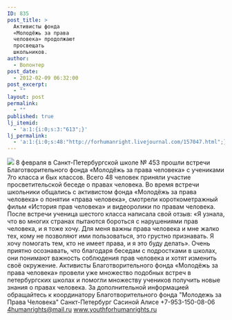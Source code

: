 ```yaml
---
ID: 835
post_title: >
  Активисты фонда
  «Молодёжь за права
  человека» продолжают
  просвещать
  школьников.
author:
  - Волонтер
post_date:
  - 2012-02-09 06:32:00
post_excerpt:
  - ""
layout: post
permalink:
  - ""
published: true
lj_itemid:
  - 'a:1:{i:0;s:3:"613";}'
lj_permalink:
  - 'a:1:{i:0;s:48:"http://forhumanright.livejournal.com/157047.html";}'
---
```


<img src="http://cs5338.vk.com/u132145096/132409092/x_5b26039f.jpg" /> 8 февраля в Санкт-Петербургской школе № 453 прошли встречи Благотворительного фонда «Молодёжь за права человека» с учениками 7го класса и 6ых классов. Всего 48 человек приняли участие просветительской беседе о правах человека.
Во время встречи школьники общались с активистом фонда «Молодёжь за права человека» о понятии «права человека», смотрели короткометражный фильм «История прав человека» и видеоролики по правам человека. После встречи ученица шестого класса написала свой отзыв:
«Я узнала, что во многих странах пытаются бороться с нарушениями прав человека, и я тоже хочу. Для меня важны права человека и мне жалко тех, кому не позволяют ими пользоваться, это грустно признавать. Я хочу помогать тем, кто не имеет права, и я это буду делать». 
Очень приятно осознавать, что благодаря беседам с подростками в школах, они понимают важность соблюдения прав человека и хотят изменить своё окружение. 
Активисты Благотворительного фонда «Молодёжь за права человека»  провели уже множество подобных встреч в петербургских школах и помогли множеству учеников получить новые знания о правах человека. 
За дополнительной информацией обращайтесь к координатору
Благотворительного фонда
"Молодежь за Права Человека" Санкт-Петербург 
Сасиной Алисе 
+7-953-150-08-06 
4humanrights@mail.ru
www.youthforhumanrights.ru